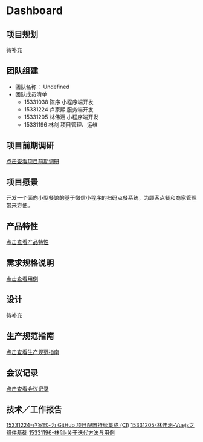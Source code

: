 # Dashboard
## 项目规划
待补充
## 团队组建
- 团队名称： Undefined
- 团队成员清单
  - 15331038 陈序 小程序端开发
  - 15331224 卢家熙 服务端开发
  - 15331205 林伟涵 小程序端开发
  - 15331196 林剑 项目管理、运维
## 项目前期调研
[点击查看项目前期调研](docs/项目前期调研.md)
## 项目愿景
开发一个面向小型餐馆的基于微信小程序的扫码点餐系统，为顾客点餐和商家管理带来方便。
## 产品特性
[点击查看产品特性](docs/产品特性.md)
## 需求规格说明
[点击查看用例](docs/用例.md)
## 设计
待补充
## 生产规范指南
[点击查看生产规范指南](docs/生产规范指南.md)
## 会议记录
[点击查看会议记录](docs/会议记录.md)
## 技术／工作报告
[15331224-卢家熙-为 GitHub 项目配置持续集成 (CI)](https://daddytrap.github.io/tutorial/github/2018/04/10/travis-ci-tutorial.html)
[15331205-林伟涵-Vuejs之组件基础](https://www.jianshu.com/p/95646734fb4c)
[15331196-林剑-关于迭代方法与用例](http://blog.resetbypear.com/2018-04-15/%E5%85%B3%E4%BA%8E%E8%BF%AD%E4%BB%A3%E6%96%B9%E6%B3%95%E4%B8%8E%E7%94%A8%E4%BE%8B/)
